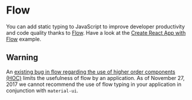 # Flow

You can add static typing to JavaScript to improve developer productivity and code quality thanks to [Flow](https://github.com/facebook/flow).
Have a look at the [Create React App with Flow](https://github.com/mui-org/material-ui/tree/v1-beta/examples/create-react-app-with-flow) example.

## Warning 
An [existing bug in flow regarding the use of higher order components (HOC)](https://github.com/facebook/flow/issues/5382) 
limits the usefulness of flow by an application.  As of November 27, 2017 we cannot recommend the use of flow 
typing in your application in conjunction with `material-ui`.
